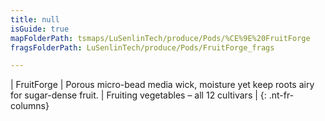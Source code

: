 ```yaml
---
title: null
isGuide: true
mapFolderPath: tsmaps/LuSenlinTech/produce/Pods/%CE%9E%20FruitForge
fragsFolderPath: LuSenlinTech/produce/Pods/FruitForge_frags

---
```



<!-- tsGuideRenderComment {"guide":{"id":"xDhIo61pm","path":"LuSenlinTech/produce/Pods","fragmentFolderPath":"LuSenlinTech/produce/Pods/FruitForge_frags"},"fragment":{"id":"xDhIo61pm","topLevelMapKey":"wekUww017C","mapKeyChain":"wekUww017C","guideID":"xDhIo60Wz","guidePath":"c:/GitHub/MuddySpud/MuddySpud.github.io/tsmaps/LuSenlinTech/produce/Pods/FruitForge.tspod","chartKey":"wekUww017C","isLeaf":false,"options":[{"id":"xDhIoP2Ox","option":"FruitForge details","order":1,"isAncillary":true}]}} -->

| FruitForge | Porous micro-bead media wick, moisture yet keep roots airy for sugar-dense fruit. | Fruiting vegetables – all 12 cultivars |
{: .nt-fr-columns}
